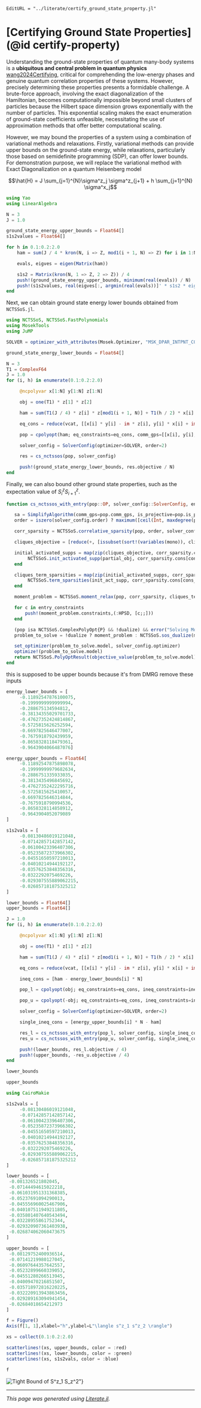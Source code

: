 ```@meta
EditURL = "../literate/certify_ground_state_property.jl"
```

# [Certifying Ground State Properties](@id certify-property)

Understanding the ground-state properties of quantum many-body systems is a
**ubiquitous and central problem in quantum physics**
[wang2024Certifying](@cite), critical for comprehending the low-energy phases
and genuine quantum correlation properties of these systems. However, precisely
determining these properties presents a formidable challenge. A brute-force
approach, involving the exact diagonalization of the Hamiltonian, becomes
computationally impossible beyond small clusters of particles because the
Hilbert space dimension grows exponentially with the number of particles. This
exponential scaling makes the exact enumeration of ground-state coefficients
unfeasible, necessitating the use of approximation methods that offer better
computational scaling.

However, we may bound the properties of a system using a combination of
variational methods and relaxations. Firstly, variational methods can provide
upper bounds on the ground-state energy, while relaxations, particularly those
based on semidefinite programming (SDP), can offer lower bounds. For
demonstration purpose, we will replace the variational method with Exact Diagonalization on a quantum Heisenberg model

```math
\hat{H} = J \sum_{j=1}^{N}\sigma^z_j \sigma^z_{j+1} + h \sum_{j=1}^{N} \sigma^x_j
```

```julia
using Yao
using LinearAlgebra

N = 3
J = 1.0

ground_state_energy_upper_bounds = Float64[]
s1s2values = Float64[]

for h in 0.1:0.2:2.0
    ham = sum(J / 4 * kron(N, i => Z, mod1(i + 1, N) => Z) for i in 1:N) + sum(h / 2 * put(N, i => X) for i in 1:N)

    evals, eigves = eigen(Matrix(ham))

    s1s2 = Matrix(kron(N, 1 => Z, 2 => Z)) / 4
    push!(ground_state_energy_upper_bounds, minimum(real(evals)) / N)
    push!(s1s2values, real(eigves[:, argmin(real(evals))]' * s1s2 * eigves[:, argmin(real(evals))]))
end
```

Next, we can obtain ground state energy lower bounds obtained from `NCTSSoS.jl`.

```julia
using NCTSSoS, NCTSSoS.FastPolynomials
using MosekTools
using JuMP

SOLVER = optimizer_with_attributes(Mosek.Optimizer, "MSK_DPAR_INTPNT_CO_TOL_PFEAS" => 1e-8, "MSK_DPAR_INTPNT_CO_TOL_DFEAS" => 1e-8, "MSK_DPAR_INTPNT_CO_TOL_REL_GAP" => 1e-8, "MSK_IPAR_NUM_THREADS" => 0)

ground_state_energy_lower_bounds = Float64[]

N = 3
T1 = ComplexF64
J = 1.0
for (i, h) in enumerate(0.1:0.2:2.0)

     @ncpolyvar x[1:N] y[1:N] z[1:N]

     obj = one(T1) * z[1] * z[2]

     ham = sum(T1(J / 4) * z[i] * z[mod1(i + 1, N)] + T1(h / 2) * x[i] for i in 1:N)

     eq_cons = reduce(vcat, [[x[i] * y[i] - im * z[i], y[i] * x[i] + im * z[i], y[i] * z[i] - im * x[i], z[i] * y[i] + im * x[i], z[i] * x[i] - im * y[i], x[i] * z[i] + im * y[i]] for i in 1:N])

     pop = cpolyopt(ham; eq_constraints=eq_cons, comm_gps=[[x[i], y[i], z[i]] for i in 1:N], is_unipotent=true)

     solver_config = SolverConfig(optimizer=SOLVER, order=2)

	 res = cs_nctssos(pop, solver_config)

	 push!(ground_state_energy_lower_bounds, res.objective / N)
end
```

Finally, we can also bound other ground state properties, such as the expectation value of $S^z_{i}S^z_{i+1}$.

```julia
function cs_nctssos_with_entry(pop::OP, solver_config::SolverConfig, entry_constraints::Vector{Polynomial{T}}; dualize::Bool=true) where {T,P<:Polynomial{T},OP<:NCTSSoS.OptimizationProblem{P}}

   sa = SimplifyAlgorithm(comm_gps=pop.comm_gps, is_projective=pop.is_projective, is_unipotent=pop.is_unipotent)
   order = iszero(solver_config.order) ? maximum([ceil(Int, maxdegree(poly) / 2) for poly in [pop.objective; pop.eq_constraints; pop.ineq_constraints]]) : solver_config.order

   corr_sparsity = NCTSSoS.correlative_sparsity(pop, order, solver_config.cs_algo)

   cliques_objective = [reduce(+, [issubset(sort!(variables(mono)), clique) ? coef * mono : zero(coef) * one(mono) for (coef, mono) in zip(coefficients(pop.objective), monomials(pop.objective))]) for clique in corr_sparsity.cliques]

   initial_activated_supps = map(zip(cliques_objective, corr_sparsity.clq_cons, corr_sparsity.clq_mom_mtx_bases)) do (partial_obj, cons_idx, mom_mtx_base)
        NCTSSoS.init_activated_supp(partial_obj, corr_sparsity.cons[cons_idx], mom_mtx_base, sa)
   end

   cliques_term_sparsities = map(zip(initial_activated_supps, corr_sparsity.clq_cons, corr_sparsity.clq_mom_mtx_bases, corr_sparsity.clq_localizing_mtx_bases)) do (init_act_supp, cons_idx, mom_mtx_bases, localizing_mtx_bases)
        NCTSSoS.term_sparsities(init_act_supp, corr_sparsity.cons[cons_idx], mom_mtx_bases, localizing_mtx_bases, solver_config.ts_algo, sa)
   end

   moment_problem = NCTSSoS.moment_relax(pop, corr_sparsity, cliques_term_sparsities)

   for c in entry_constraints
       push!(moment_problem.constraints,(:HPSD, [c;;]))
   end

   (pop isa NCTSSoS.ComplexPolyOpt{P} && !dualize) && error("Solving Moment Problem for Complex Poly Opt is not supported")
   problem_to_solve = !dualize ? moment_problem : NCTSSoS.sos_dualize(moment_problem)

   set_optimizer(problem_to_solve.model, solver_config.optimizer)
   optimize!(problem_to_solve.model)
   return NCTSSoS.PolyOptResult(objective_value(problem_to_solve.model), corr_sparsity, cliques_term_sparsities, problem_to_solve.model)
end
```

this is supposed to be upper bounds because it's from DMRG
remove these inputs

```julia
energy_lower_bounds = [
     -0.11892547876100075,
     -0.1999999999999994,
     -0.288675134594812,
     -0.38134355029701733,
     -0.47627352424814867,
     -0.5725815626252594,
     -0.6697825646477007,
     -0.7675918792439959,
     -0.8658328118479361,
     -0.9643904066487076]

energy_upper_bounds = Float64[
     -0.11892547875898078,
     -0.19999999979682634,
     -0.2886751335933035,
     -0.3813435496845692,
     -0.47627352422295716,
     -0.5725815625410057,
     -0.6697825646314844,
     -0.7675918790994536,
     -0.8658328114858912,
     -0.9643904052079089
]

s1s2vals = [
     -0.08130486019121048,
     -0.07142857142857142,
     -0.06100423396407306,
     -0.05235872373966302,
     -0.04551650597210013,
     -0.04010214944192127,
     -0.03576253848356316,
     -0.0322292075469226,
     -0.029307555889062215,
     -0.026857181875325212
]

lower_bounds = Float64[]
upper_bounds = Float64[]

J = 1.0
for (i, h) in enumerate(0.1:0.2:2.0)

     @ncpolyvar x[1:N] y[1:N] z[1:N]

     obj = one(T1) * z[1] * z[2]

     ham = sum(T1(J / 4) * z[i] * z[mod1(i + 1, N)] + T1(h / 2) * x[i] for i in 1:N)

     eq_cons = reduce(vcat, [[x[i] * y[i] - im * z[i], y[i] * x[i] + im * z[i], y[i] * z[i] - im * x[i], z[i] * y[i] + im * x[i], z[i] * x[i] - im * y[i], x[i] * z[i] + im * y[i]] for i in 1:N])

     ineq_cons = [ham - energy_lower_bounds[i] * N]

     pop_l = cpolyopt(obj; eq_constraints=eq_cons, ineq_constraints=ineq_cons, comm_gps=[[x[i], y[i], z[i]] for i in 1:N], is_unipotent=true)

     pop_u = cpolyopt(-obj; eq_constraints=eq_cons, ineq_constraints=ineq_cons, comm_gps=[[x[i], y[i], z[i]] for i in 1:N], is_unipotent=true)

     solver_config = SolverConfig(optimizer=SOLVER, order=2)

     single_ineq_cons = [energy_upper_bounds[i] * N - ham]

     res_l = cs_nctssos_with_entry(pop_l, solver_config, single_ineq_cons; dualize=true)
     res_u = cs_nctssos_with_entry(pop_u, solver_config, single_ineq_cons; dualize=true)

     push!(lower_bounds, res_l.objective / 4)
     push!(upper_bounds, -res_u.objective / 4)
end

lower_bounds

upper_bounds

using CairoMakie

s1s2vals = [
     -0.08130486019121048,
     -0.07142857142857142,
     -0.06100423396407306,
     -0.05235872373966302,
     -0.04551650597210013,
     -0.04010214944192127,
     -0.03576253848356316,
     -0.0322292075469226,
     -0.029307555889062215,
     -0.026857181875325212
]

lower_bounds = [
 -0.081326521802045,
 -0.07144494615022218,
 -0.061031951331368385,
 -0.05237691094290013,
 -0.045556960025467906,
 -0.040107511949211805,
 -0.035801407640543494,
 -0.03228955861752344,
 -0.029320907361403938,
 -0.026874062060473675
]

upper_bounds = [
 -0.08129752400936514,
 -0.07141219980127045,
 -0.06097644357642557,
 -0.05232899660339053,
 -0.04551280266513945,
 -0.04009470216851507,
 -0.035718972816220225,
 -0.032220913943863456,
 -0.029289163094941454,
 -0.02684018654212973
]

f = Figure()
Axis(f[1, 1],xlabel="h",ylabel=L"\langle s^z_1 s^z_2 \rangle")

xs = collect(0.1:0.2:2.0)

scatterlines!(xs, upper_bounds, color = :red)
scatterlines!(xs, lower_bounds, color = :green)
scatterlines!(xs, s1s2vals, color = :blue)

f
```

![Tight Bound of $S^z_1 S_z^2$](../../assets/bounding_operators.svg)"}

---

*This page was generated using [Literate.jl](https://github.com/fredrikekre/Literate.jl).*

